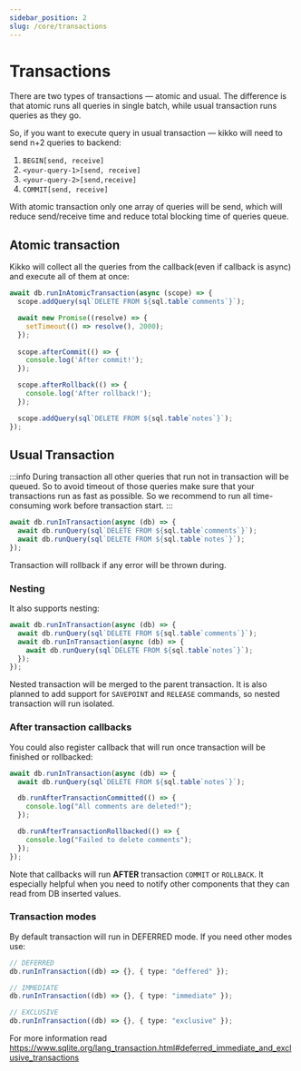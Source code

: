```yaml
---
sidebar_position: 2
slug: /core/transactions
---
```


# Transactions

There are two types of transactions — atomic and usual. The difference is that atomic runs
all queries in single batch, while usual transaction runs queries as they go.

So, if you want to execute query in usual transaction — kikko will need to send n+2 queries to backend:

1. `BEGIN[send, receive]`
2. `<your-query-1>[send, receive]`
3. `<your-query-2>[send,receive]`
4. `COMMIT[send, receive]`

With atomic transaction only one array of queries will be send,
which will reduce send/receive time and reduce total blocking time of queries queue.

## Atomic transaction

Kikko will collect all the queries from the callback(even if callback is async) and execute all of them at once:

```typescript
await db.runInAtomicTransaction(async (scope) => {
  scope.addQuery(sql`DELETE FROM ${sql.table`comments`}`);

  await new Promise((resolve) => {
    setTimeout(() => resolve(), 2000);
  });
  
  scope.afterCommit(() => {
    console.log('After commit!');
  });

  scope.afterRollback(() => {
    console.log('After rollback!');
  });

  scope.addQuery(sql`DELETE FROM ${sql.table`notes`}`);
});
```

## Usual Transaction

:::info
During transaction all other queries that run not in transaction will be queued. So to avoid
timeout of those queries make sure that your transactions run as fast as possible. So we recommend
to run all time-consuming work before transaction start.
:::

```typescript
await db.runInTransaction(async (db) => {
  await db.runQuery(sql`DELETE FROM ${sql.table`comments`}`);
  await db.runQuery(sql`DELETE FROM ${sql.table`notes`}`);
});
```

Transaction will rollback if any error will be thrown during.

### Nesting

It also supports nesting:

```typescript
await db.runInTransaction(async (db) => {
  await db.runQuery(sql`DELETE FROM ${sql.table`comments`}`);
  await db.runInTransaction(async (db) => {
    await db.runQuery(sql`DELETE FROM ${sql.table`notes`}`);
  });
});
```

Nested transaction will be merged to the parent transaction. It is also planned to add support
for `SAVEPOINT` and `RELEASE` commands, so nested transaction will run isolated.

### After transaction callbacks

You could also register callback that will run once transaction will be finished or rollbacked:

```typescript
await db.runInTransaction(async (db) => {
  await db.runQuery(sql`DELETE FROM ${sql.table`notes`}`);

  db.runAfterTransactionCommitted(() => {
    console.log("All comments are deleted!");
  });

  db.runAfterTransactionRollbacked(() => {
    console.log("Failed to delete comments");
  });
});
```

Note that callbacks will run **AFTER** transaction `COMMIT` or `ROLLBACK`. It especially helpful when you need
to notify other components that they can read from DB inserted values.

### Transaction modes

By default transaction will run in DEFERRED mode. If you need other modes use:

```typescript
// DEFERRED
db.runInTransaction((db) => {}, { type: "deffered" });

// IMMEDIATE
db.runInTransaction((db) => {}, { type: "immediate" });

// EXCLUSIVE
db.runInTransaction((db) => {}, { type: "exclusive" });
```

For more information read https://www.sqlite.org/lang_transaction.html#deferred_immediate_and_exclusive_transactions
